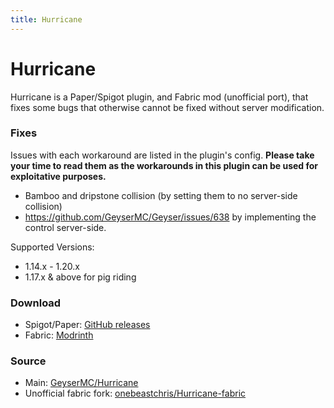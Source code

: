 ```yaml
---
title: Hurricane
---
```


# Hurricane

Hurricane is a Paper/Spigot plugin, and Fabric mod (unofficial port), that fixes some bugs that otherwise cannot be fixed without server modification. 

### Fixes
Issues with each workaround are listed in the plugin's config. **Please take your time to read them as the workarounds in this plugin can be used for exploitative purposes.**

- Bamboo and dripstone collision (by setting them to no server-side collision)
- https://github.com/GeyserMC/Geyser/issues/638 by implementing the control server-side.

Supported Versions:
- 1.14.x - 1.20.x
- 1.17.x & above for pig riding

### Download
- Spigot/Paper: [GitHub releases](https://github.com/GeyserMC/Hurricane/releases)
- Fabric: [Modrinth](https://modrinth.com/mod/hurricane)

### Source
- Main: [GeyserMC/Hurricane](https://github.com/GeyserMC/Hurricane)
- Unofficial fabric fork: [onebeastchris/Hurricane-fabric](https://github.com/onebeastchris/hurricane-fabric)
